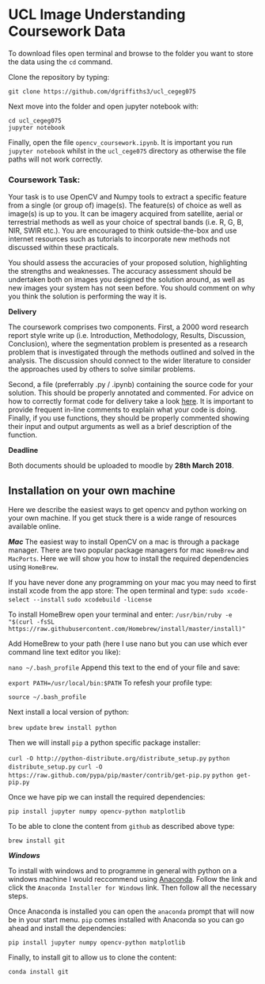 # UCL Image Understanding Coursework Data

To download files open terminal and browse to the folder you want to store the data using the `cd` command.

Clone the repository by typing: 

`git clone https://github.com/dgriffiths3/ucl_cegeg075`

Next move into the folder and open jupyter notebook with: 

```
cd ucl_cegeg075
jupyter notebook
```

Finally, open the file `opencv_coursework.ipynb`. It is important you run `jupyter notebook` whilst in the `ucl_cege075` directory as otherwise the file paths will not work correctly.

### Coursework Task:

Your task is to use OpenCV and Numpy tools to extract a specific feature from a single (or group of) image(s). The feature(s) of choice as well as image(s) is up to you. It can be imagery acquired from satellite, aerial or terrestrial methods as well as your choice of spectral bands (i.e. R, G, B, NIR, SWIR etc.). You are encouraged to think outside-the-box and use internet resources such as tutorials to incorporate new methods not discussed within these practicals. 

You should assess the accuracies of your proposed solution, highlighting the strengths and weaknesses. The accuracy assessment should be undertaken both on images you designed the solution around, as well as new images your system has not seen before. You should comment on why you think the solution is performing the way it is.

**Delivery**

The coursework comprises two components. First, a 2000 word research report style write up (i.e. Introduction, Methodology, Results, Discussion, Conclusion), where the segmentation problem is presented as a research problem that is investigated through the methods outlined and solved in the analysis. The discussion should connect to the wider literature to consider the approaches used by others to solve similar problems.

Second, a file (preferrably .py / .ipynb) containing the source code for your solution. This should be properly annotated and commented. For advice on how to correctly format code for delivery take a look [here](https://www.python.org/dev/peps/pep-0008/). It is important to provide frequent in-line comments to explain what your code is doing. Finally, if you use functions, they should be properly commented showing their input and output arguments as well as a brief description of the function.

**Deadline**

Both documents should be uploaded to moodle by **28th March 2018**.



## Installation on your own machine ##

Here we describe the easiest ways to get opencv and python working on your own machine. If you get stuck there is a wide range of resources available online.

***Mac***
The easiest way to install OpenCV on a mac is through a package manager. There are two popular package managers for mac `HomeBrew` and `MacPorts`. Here we will show you how to install the required dependencies using `HomeBrew`.

If you have never done any programming on your mac you may need to first install xcode from the app store:
The open terminal and type:
`sudo xcode-select --install`
`sudo xcodebuild -license`

To install HomeBrew open your terminal and enter:
`/usr/bin/ruby -e "$(curl -fsSL https://raw.githubusercontent.com/Homebrew/install/master/install)"`

Add HomeBrew to your path (here I use nano but you can use which ever command line text editor you like):

`nano ~/.bash_profile`
Append this text to the end of your file and save:

`export PATH=/usr/local/bin:$PATH`
To refesh your profile type:

`source ~/.bash_profile`

Next install a local version of python:

`brew update`
`brew install python`

Then we will install `pip` a python specific package installer:

`curl -O http://python-distribute.org/distribute_setup.py`
`python distribute_setup.py`
`curl -O https://raw.github.com/pypa/pip/master/contrib/get-pip.py`
`python get-pip.py`

Once we have pip we can install the required dependencies:

`pip install jupyter numpy opencv-python matplotlib`

To be able to clone the content from `github` as described above type:

`brew install git`

***Windows***

To install with windows and to programme in general with python on a windows machine I would reccommend using [Anaconda](https://conda.io/docs/user-guide/install/windows.html). Follow the link and click the `Anaconda Installer for Windows` link. Then follow all the necessary steps.

Once Anaconda is installed you can open the `anaconda` prompt that will now be in your start menu. `pip` comes installed with Anaconda so you can go ahead and install the dependencies:

`pip install jupyter numpy opencv-python matplotlib`

Finally, to install git to allow us to clone the content:

`conda install git`





